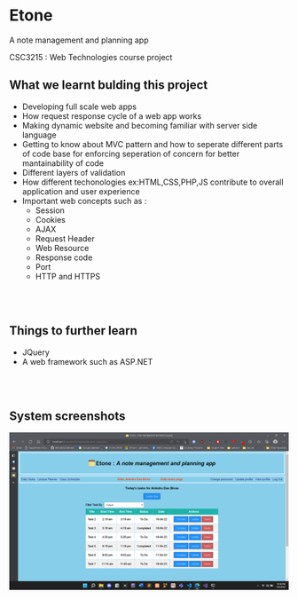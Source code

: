 # Etone
A note management and planning app

CSC3215 : Web Technologies course project

## What we learnt bulding this project
- Developing full scale web apps
- How request response cycle of a web app works
- Making dynamic website and becoming familiar with server side language
- Getting to know about MVC pattern and how to seperate different parts of code base for enforcing seperation of concern for better mantainability of code
- Different layers of validation
- How different techonologies ex:HTML,CSS,PHP,JS contribute to overall application and user experience
- Important web concepts such as :
    - Session
    - Cookies
    - AJAX
    - Request Header
    - Web Resource
    - Response code
    - Port
    - HTTP and HTTPS
<br>
<br>

## Things to further learn
- JQuery
- A web framework such as ASP.NET
<br>
<br>

## System screenshots
<img src="public/img/system_view.png" alt="system_image" width="1920"/>

